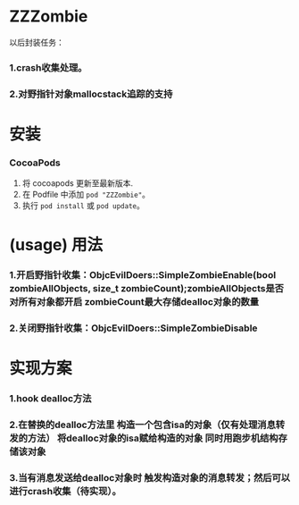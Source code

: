 # ZZZombie

以后封装任务：
### 1.crash收集处理。
### 2.对野指针对象mallocstack追踪的支持


安装
==============

### CocoaPods

1. 将 cocoapods 更新至最新版本.
2. 在 Podfile 中添加 `pod "ZZZombie"`。
3. 执行 `pod install` 或 `pod update`。

(usage) 用法
==============
### 1.开启野指针收集：ObjcEvilDoers::SimpleZombieEnable(bool zombieAllObjects, size_t zombieCount);zombieAllObjects是否对所有对象都开启 zombieCount最大存储dealloc对象的数量
### 2.关闭野指针收集：ObjcEvilDoers::SimpleZombieDisable

实现方案
==============

### 1.hook dealloc方法 
### 2.在替换的dealloc方法里 构造一个包含isa的对象（仅有处理消息转发的方法） 将dealloc对象的isa赋给构造的对象 同时用跑步机结构存储该对象 
### 3.当有消息发送给dealloc对象时 触发构造对象的消息转发；然后可以进行crash收集（待实现）。

